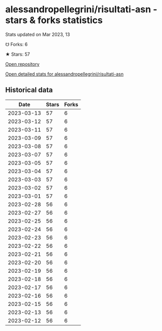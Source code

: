 # alessandropellegrini/risultati-asn - stars & forks statistics

Stats updated on Mar 2023, 13

☋ Forks: 6

★ Stars: 57

[Open repository](https://github.com/alessandropellegrini/risultati-asn)

[Open detailed stats for alessandropellegrini/risultati-asn](https://reviewgithub.com/rep/alessandropellegrini/risultati-asn)

## Historical data
| Date | Stars | Forks |
|------|-------|-------|
| 2023-03-13 | 57 | 6 | 
| 2023-03-12 | 57 | 6 | 
| 2023-03-11 | 57 | 6 | 
| 2023-03-09 | 57 | 6 | 
| 2023-03-08 | 57 | 6 | 
| 2023-03-07 | 57 | 6 | 
| 2023-03-05 | 57 | 6 | 
| 2023-03-04 | 57 | 6 | 
| 2023-03-03 | 57 | 6 | 
| 2023-03-02 | 57 | 6 | 
| 2023-03-01 | 57 | 6 | 
| 2023-02-28 | 56 | 6 | 
| 2023-02-27 | 56 | 6 | 
| 2023-02-25 | 56 | 6 | 
| 2023-02-24 | 56 | 6 | 
| 2023-02-23 | 56 | 6 | 
| 2023-02-22 | 56 | 6 | 
| 2023-02-21 | 56 | 6 | 
| 2023-02-20 | 56 | 6 | 
| 2023-02-19 | 56 | 6 | 
| 2023-02-18 | 56 | 6 | 
| 2023-02-17 | 56 | 6 | 
| 2023-02-16 | 56 | 6 | 
| 2023-02-15 | 56 | 6 | 
| 2023-02-13 | 56 | 6 | 
| 2023-02-12 | 56 | 6 | 

